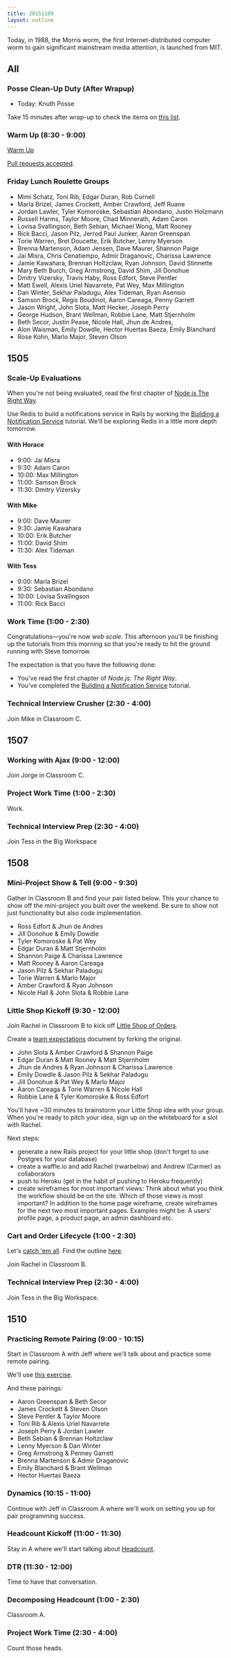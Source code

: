 ```yaml
---
title: 20151109
layout: outline
---
```


Today, in 1988, the Morris worm, the first Internet-distributed computer worm to gain significant mainstream media attention, is launched from MIT.

## All

### Posse Clean-Up Duty (After Wrapup)

* Today: Knuth Posse

Take 15 minutes after wrap-up to check the items on [this list](https://gist.github.com/rwarbelow/f5cfe4333402d043ef2e).

### Warm Up (8:30 - 9:00)

[Warm Up](https://thewarmup.herokuapp.com)

[Pull requests accepted](https://github.com/mikedao/the-warm-up).

### Friday Lunch Roulette Groups

* Mimi Schatz, Toni Rib, Edgar Duran, Rob Cornell
* Marla Brizel, James Crockett, Amber Crawford, Jeff Ruane
* Jordan Lawler, Tyler Komoroske, Sebastian Abondano, Justin Holzmann
* Russell Harms, Taylor Moore, Chad Minnerath, Adam Caron
* Lovisa Svallingson, Beth Sebian, Michael Wong, Matt Rooney
* Rick Bacci, Jason Pilz, Jerrod Paul Junker, Aaron Greenspan
* Torie Warren, Bret Doucette, Erik Butcher, Lenny Myerson
* Brenna Martenson, Adam Jensen, Dave Maurer, Shannon Paige
* Jai Misra, Chris Cenatiempo, Admir Draganovic, Charissa Lawrence
* Jamie Kawahara, Brennan Holtzclaw, Ryan Johnson, David Stinnette
* Mary Beth Burch, Greg Armstrong, David Shim, Jill Donohue
* Dmitry Vizersky, Travis Haby, Ross Edfort, Steve Pentler
* Matt Ewell, Alexis Uriel Navarrete, Pat Wey, Max Millington
* Dan Winter, Sekhar Paladugu, Alex Tideman, Ryan Asensio
* Samson Brock, Regis Boudinot, Aaron Careaga, Penny Garrett
* Jason Wright, John Slota, Matt Hecker, Joseph Perry
* George Hudson, Brant Wellman, Robbie Lane, Matt Stjernholm
* Beth Secor, Justin Pease, Nicole Hall, Jhun de Andres,
* Alon Waisman, Emily Dowdle, Hector Huertas Baeza, Emily Blanchard
* Rose Kohn, Marlo Major, Steven Olson

## 1505

### Scale-Up Evaluations

When you're not being evaluated, read the first chapter of
[Node.js The Right Way](https://www.dropbox.com/s/6pa1dgactbcq4ku/NodeJSTheRightWayChap1.pdf?dl=1).

Use Redis to build a notifications service in Rails by working the [Building a Notification Service][bns] tutorial. We'll be exploring Redis in a little more depth tomorrow.

[bns]: http://tutorials.jumpstartlab.com/projects/monsterporium/extract_notification_service.html

#### With Horace

- 9:00: Jai Misra
- 9:30: Adam Caron
- 10:00: Max Millington
- 11:00: Samson Brock
- 11:30: Dmitry Vizersky

#### With Mike

- 9:00: Dave Maurer
- 9:30: Jamie Kawahara
- 10:00: Erik Butcher
- 11:00: David Shim
- 11:30: Alex Tideman

#### With Tess

- 9:00: Marla Brizel
- 9:30: Sebastian Abondano
- 10:00: Lovisa Svallingson
- 11:00: Rick Bacci

### Work Time (1:00 - 2:30)

Congratulations—you're now _web scale_. This afternoon you'll be finishing up the tutorials from this morning so that you're ready to hit the ground running with Steve tomorrow.

The expectation is that you have the following done:

- You've read the first chapter of _Node.js: The Right Way_.
- You've completed the [Building a Notification Service][bns] tutorial.

### Technical Interview Crusher (2:30 - 4:00)

Join Mike in Classroom C.


## 1507

### Working with Ajax (9:00 - 12:00)

Join Jorge in Classroom C.

### Project Work Time (1:00 - 2:30)

Work.

### Technical Interview Prep (2:30 - 4:00)

Join Tess in the Big Workspace


## 1508

### Mini-Project Show & Tell (9:00 - 9:30)

Gather in Classroom B and find your pair listed below. This your chance to show off the mini-project you built over the weekend. Be sure to show not just functionality but also code implementation. 

* Ross Edfort & Jhun de Andres 
* Jill Donohue & Emily Dowdle
* Tyler Komoroske & Pat Wey
* Edgar Duran & Matt Stjernholm
* Shannon Paige & Charissa Lawrence
* Matt Rooney & Aaron Careaga
* Jason Pilz & Sekhar Paladugu
* Torie Warren & Marlo Major
* Amber Crawford & Ryan Johnson
* Nicole Hall & John Slota & Robbie Lane

### Little Shop Kickoff (9:30 - 12:00)

Join Rachel in Classroom B to kick off [Little Shop of Orders](https://github.com/turingschool/curriculum/blob/master/source/projects/little_shop.markdown). 

Create a [team expectations](https://gist.github.com/rwarbelow/0fed3529495a814eabb1) document by forking the original. 

* John Slota & Amber Crawford & Shannon Paige 
* Edgar Duran & Matt Rooney & Matt Stjernholm 
* Jhun de Andres & Ryan Johnson & Charissa Lawrence
* Emily Dowdle & Jason Pilz & Sekhar Paladugu 
* Jill Donohue & Pat Wey & Marlo Major
* Aaron Careaga & Torie Warren & Nicole Hall
* Robbie Lane & Tyler Komoroske & Ross Edfort 

You'll have ~30 minutes to brainstorm your Little Shop idea with your group. When you're ready to pitch your idea, sign up on the whiteboard for a slot with Rachel. 

Next steps:

* generate a new Rails project for your little shop (don't forget to use Postgres for your database)
* create a waffle.io and add Rachel (rwarbelow) and Andrew (Carmer) as collaborators
* push to Heroku (get in the habit of pushing to Heroku frequently)
* create wireframes for most important views: Think about what you think the workflow should be on the site. Which of those views is most important? In addition to the home page wireframe, create wireframes for the next two most important pages. Examples might be: A users' profile page, a product page, an admin dashboard etc.

### Cart and Order Lifecycle (1:00 - 2:30)

Let's [catch 'em all](https://github.com/rwarbelow/catch-em-all). Find the outline [here](https://github.com/turingschool/lesson_plans/blob/master/ruby_02-web_applications_with_ruby/cart_implementation.markdown).

Join Rachel in Classroom B.

### Technical Interview Prep (2:30 - 4:00)

Join Tess in the Big Workspace.



## 1510

### Practicing Remote Pairing (9:00 - 10:15)

Start in Classroom A with Jeff where we'll talk about and practice some remote pairing.

We'll use [this exercise](https://github.com/turingschool/challenges/blob/master/fundamental_logic_gates.markdown).

And these pairings:

* Aaron Greenspan & Beth Secor
* James Crockett & Steven Olson
* Steve Pentler & Taylor Moore
* Toni Rib & Alexis Uriel Navarrete
* Joseph Perry & Jordan Lawler
* Beth Sebian & Brennan Holtzclaw
* Lenny Myerson & Dan Winter
* Greg Armstrong & Penney Garrett
* Brenna Martenson & Admir Draganovic
* Emily Blanchard & Brant Wellman
* Hector Huertas Baeza

### Dynamics (10:15 - 11:00)

Continue with Jeff in Classroom A where we'll work on setting you up for pair programming success.

### Headcount Kickoff (11:00 - 11:30)

Stay in A where we'll start talking about [Headcount](https://github.com/turingschool/curriculum/blob/master/source/projects/headcount.markdown).

### DTR (11:30 - 12:00)

Time to have that conversation.

### Decomposing Headcount (1:00 - 2:30)

Classroom A.

### Project Work Time (2:30 - 4:00)

Count those heads.
